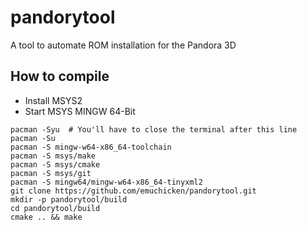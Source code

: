 # pandorytool
A tool to automate ROM installation for the Pandora 3D

## How to compile
- Install MSYS2
- Start MSYS MINGW 64-Bit

```
pacman -Syu  # You'll have to close the terminal after this line
pacman -Su
pacman -S mingw-w64-x86_64-toolchain
pacman -S msys/make
pacman -S msys/cmake
pacman -S msys/git
pacman -S mingw64/mingw-w64-x86_64-tinyxml2
git clone https://github.com/emuchicken/pandorytool.git
mkdir -p pandorytool/build
cd pandorytool/build
cmake .. && make
```